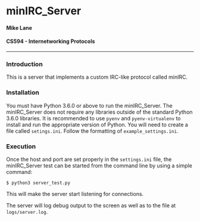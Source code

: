 # minIRC_Server
#### Mike Lane
#### CS594 - Internetworking Protocols

---

### Introduction

This is a server that implements a custom IRC-like protocol called minIRC.

### Installation

You must have Python 3.6.0 or above to run the minIRC_Server. The minIRC_Server does not require any libraries outside 
of the standard Python 3.6.0 libraries. It is recommended to use `pyenv` and `pyenv-virtualenv` to install and run the
appropriate version of Python. You will need to create a file called `setings.ini`. Follow the formatting of 
`example_settings.ini`.

### Execution

Once the host and port are set properly in the `settings.ini` file, the minIRC_Server test can be started from the 
command line by using a simple command:

    $ python3 server_test.py
    
This will make the server start listening for connections.

The server will log debug output to the screen as well as to the file at `logs/server.log`. 